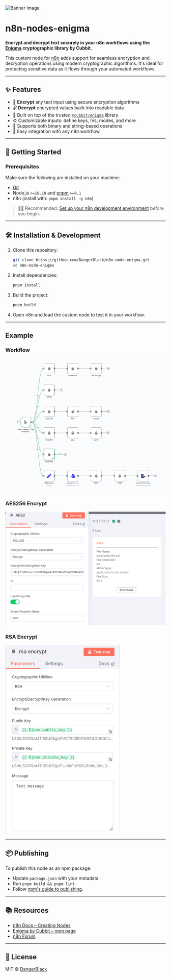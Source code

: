 ![Banner image](https://user-images.githubusercontent.com/10284570/173569848-c624317f-42b1-45a6-ab09-f0ea3c247648.png)

# n8n-nodes-enigma

**Encrypt and decrypt text securely in your n8n workflows using the [Enigma](https://www.npmjs.com/package/@cubbit/enigma) cryptographic library by Cubbit.**

This custom node for [n8n](https://n8n.io) adds support for seamless encryption and decryption operations using modern cryptographic algorithms. It's ideal for protecting sensitive data as it flows through your automated workflows.

---

## ✨ Features

- 🔐 **Encrypt** any text input using secure encryption algorithms
- 🔓 **Decrypt** encrypted values back into readable data
- 🧠 Built on top of the trusted [`@cubbit/enigma`](https://www.npmjs.com/package/@cubbit/enigma) library
- ⚙️ Customizable inputs: define keys, IVs, modes, and more
- 🔁 Supports both binary and string-based operations
- 🧩 Easy integration with any n8n workflow

---

## 🚀 Getting Started

### Prerequisites

Make sure the following are installed on your machine:

- [Git](https://git-scm.com/downloads)
- Node.js `>=18.10` and [pnpm](https://pnpm.io/) `>=9.1`
- n8n (install with: `pnpm install -g n8n`)

> 🧑‍💻 Recommended: [Set up your n8n development environment](https://docs.n8n.io/integrations/creating-nodes/build/node-development-environment/) before you begin.

---

## 🛠️ Installation & Development

1. Clone this repository:
   ```bash
   git clone https://github.com/DangerBlack/n8n-node-enigma.git
   cd n8n-node-enigma
   ```

2. Install dependencies:
   ```bash
   pnpm install
   ```

3. Build the project:
   ```bash
   pnpm build
   ```

4. Open n8n and load the custom node to test it in your workflow.

---

## Example

### Workflow

![Global workflow](images/global.png)

### AES256 Encrypt

![AES256 Encrypt](images/aes256_encrypt.png)

### RSA Encrypt

![RSA Encrypt](images/rsa_encrypt.png)

---

## 📦 Publishing

To publish this node as an npm package:

- Update `package.json` with your metadata.
- Run `pnpm build && pnpm lint`.
- Follow [npm's guide to publishing](https://docs.npmjs.com/packages-and-modules/contributing-packages-to-the-registry).

---

## 📚 Resources

- [n8n Docs – Creating Nodes](https://docs.n8n.io/integrations/creating-nodes/)
- [Enigma by Cubbit – npm page](https://www.npmjs.com/package/@cubbit/enigma)
- [n8n Forum](https://community.n8n.io/)

---

## 🪪 License

MIT © [DangerBlack](https://github.com/DangerBlack)